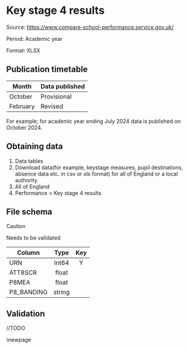 # Key stage 4 results

Source: <https://www.compare-school-performance.service.gov.uk/>

Period: Academic year

Format: XLSX

## Publication timetable

| Month    | Data published |
|----------|----------------|
| October  | Provisional    |  
| February | Revised        |  

For example; for academic year ending July 2024 data is published on October 2024.

## Obtaining data

1. Data tables
2. Download data(for example, keystage measures, pupil destinations, absence data etc. in csv or xls format) for all of England or a local authority
3. All of England
4. Performance > Key stage 4 results

## File schema

>[!CAUTION]
> Needs to be validated

| Column     |  Type  | Key |
|------------|:------:|:---:|
| URN        | Int64  |  Y  |
| ATT8SCR    | float  |     |
| P8MEA      | float  |     |
| P8_BANDING | string |     |

## Validation

//TODO

<!-- Leave the rest of this page blank -->
\newpage
